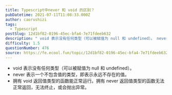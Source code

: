 ```yaml
---
title: Typescript中never 和 void 的区别？
pubDatetime: 2021-07-11T11:08:33.000Z
author: caorushizi
tags:
  - Typescript
postSlug: 12d1bf82-0196-45ec-bfa4-7e71fdeeb632
description: " void 表示没有任何类型（可以被赋值为 null 和 undefined）。 never 表示一个不包含值的类型，即表示永远不存在的值。 拥有 void 返回值类型的函数能正常运行。拥有 never 返回值类型的函数无法正常返回，无法终止，或会抛出异常。 "
difficulty: 1.5
questionNumber: 476
source: https://fe.ecool.fun/topic/12d1bf82-0196-45ec-bfa4-7e71fdeeb632
---
```


- void 表示没有任何类型（可以被赋值为 null 和 undefined）。
- never 表示一个不包含值的类型，即表示永远不存在的值。
- 拥有 void 返回值类型的函数能正常运行。拥有 never 返回值类型的函数无法正常返回，无法终止，或会抛出异常。
